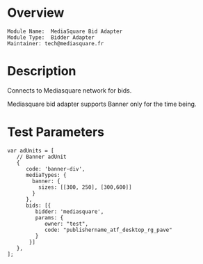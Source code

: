 # Overview

```
Module Name:  MediaSquare Bid Adapter
Module Type:  Bidder Adapter
Maintainer: tech@mediasquare.fr
```

# Description

Connects to Mediasquare network for bids.

Mediasquare bid adapter supports Banner only for the time being.

# Test Parameters
```
var adUnits = [
   // Banner adUnit
   {
      code: 'banner-div',
      mediaTypes: {
        banner: {
          sizes: [[300, 250], [300,600]]
        }
      },
      bids: [{
         bidder: 'mediasquare',
         params: {
            owner: "test",
            code: "publishername_atf_desktop_rg_pave"
         }
       }]
   },
];
```


